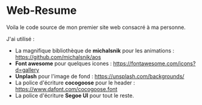 # Web-Resume

Voila le code source de mon premier site web consacré à ma personne.

J'ai utilisé :
* La magnifique bibliothèque de **michalsnik** pour les animations : https://github.com/michalsnik/aos
* **Font awesome** pour quelques icones : https://fontawesome.com/icons?d=gallery
* **Unplash** pour l'image de fond : https://unsplash.com/backgrounds/
* La police d'écriture **cocogoose** pour le header : https://www.dafont.com/cocogoose.font
* La police d'écriture **Segoe UI** pour tout le reste.


